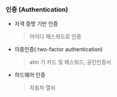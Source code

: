 ### 인증 (Authentication)

- 자격 증명 기반 인증
    > 아이디 패스워드로 인증
- 이중인증( two-factor authentication)
    > atm 기 카드 및 패스워드, 공인인증서
- 하드웨어 인증
    > 자동차 열쇠

